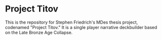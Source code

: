 # Project Titov
 This is the repository for Stephen Friedrich's MDes thesis project, codenamed "Project Titov." It is a single player narrative deckbuilder based on the Late Bronze Age Collapse.
